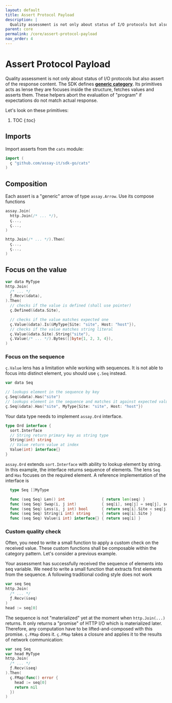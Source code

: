 ```yaml
---
layout: default
title: Assert Protocol Payload
description: |
  Quality assessment is not only about status of I/O protocols but also assert of responses. Generic category defines primitives that acts as lense to focus inside the structures and fetches values.
parent: core
permalink: /core/assert-protocol-payload
nav_order: 4
---
```


# Assert Protocol Payload

Quality assessment is not only about status of I/O protocols but also assert of the response content. The SDK defines [**generic category**](https://github.com/assay-it/sdk-go/blob/main/cats/arrows.go). Its primitives acts as lense they are focuses inside the structure, fetches values and asserts them. These helpers abort the evaluation of "program" if expectations do not match actual response.


Let's look on these primitives:
1. TOC
{:toc}


## Imports

Import asserts from the `cats` module:

```go
import (
  ç "github.com/assay-it/sdk-go/cats"
)
```

## Composition

Each assert is a "generic" arrow of type `assay.Arrow`. Use its compose functions

```go
assay.Join(
  http.Join(/* ... */),
  ç...,
  ç...,
)

http.Join(/* ... */).Then(
  ç...,
  ç...,
)
```

## Focus on the value


```go
var data MyType
http.Join(
  /* ... */
  ƒ.Recv(&data),
).Then(
  // checks if the value is defined (shall use pointer)
  ç.Defined(&data.Site),

  // checks if the value matches expected one
  ç.Value(&data).Is(&MyType{Site: "site", Host: "host"}),
  // checks if the value matches string literal
  ç.Value(&data.Site).String("site"),
  ç.Value(/* ... */).Bytes([]byte{1, 2, 3, 4}),
)
```

### Focus on the sequence

`ç.Value` lens has a limitation while working with sequences. It is not able to focus into distinct element, you should use `ç.Seq` instead.   

```go
var data Seq

// lookups element in the sequence by key
ç.Seq(&data).Has("site")
// lookups element in the sequence and matches it against expected value
ç.Seq(&data).Has("site", MyType{Site: "site", Host: "host"})
```

Your data type needs to implement `assay.Ord` interface.

```go
type Ord interface {
  sort.Interface
  // String return primary key as string type
  String(int) string
  // Value return value at index
  Value(int) interface{}
}
```

`assay.Ord` extends `sort.Interface` with ability to lookup element by string. In this example, the interface returns sequence of elements. The lens `Seq` and `Has` focuses on the required element. A reference implementation of the interface is

```go
  type Seq []MyType

  func (seq Seq) Len() int                { return len(seq) }
  func (seq Seq) Swap(i, j int)           { seq[i], seq[j] = seq[j], seq[i] }
  func (seq Seq) Less(i, j int) bool      { return seq[i].Site < seq[j].Site }
  func (seq Seq) String(i int) string     { return seq[i].Site }
  func (seq Seq) Value(i int) interface{} { return seq[i] }
```


### Custom quality check

Often, you need to write a small function to apply a custom check on the received value. These custom functions shall be composable within the category pattern. Let's consider a previous example.

Your assessment has successfully received the sequence of elements into seq variable. We need to write a small function that extracts first elements from the sequence. A following traditional coding style does not work

```go
var seq Seq
http.Join(
  /* ... */
  ƒ.Recv(&seq)
)
head := seq[0]
```

The sequence is not "materialized" yet at the moment when `http.Join(...)` returns. It only returns a "promise" of HTTP I/O which is materialized later. Therefore, any computation have to be lifted-and-composed with this promise. `ç.FMap` does it. `ç.FMap` takes a closure and applies it to the results of network communication:

```go
var seq Seq
var head MyType
http.Join(
  /* ... */
  ƒ.Recv(&seq)
).Then(
  ç.FMap(func() error {
    head := seq[0]
    return nil
  })
)
```
